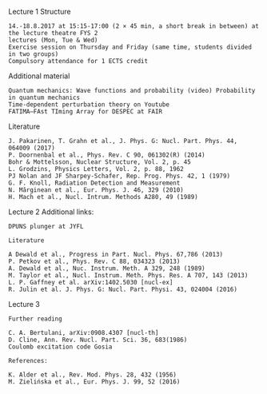 Lecture 1
Structure

    14.-18.8.2017 at 15:15-17:00 (2 × 45 min, a short break in between) at the lecture theatre FYS 2
    lectures (Mon, Tue & Wed)
    Exercise session on Thursday and Friday (same time, students divided in two groups)
    Compulsory attendance for 1 ECTS credit

Additional material

    Quantum mechanics: Wave functions and probability (video) Probability in quantum mechanics
    Time-dependent perturbation theory on Youtube
    FATIMA–FAst TIming Array for DESPEC at FAIR

Literature

    J. Pakarinen, T. Grahn et al., J. Phys. G: Nucl. Part. Phys. 44, 064009 (2017)
    P. Doornenbal et al., Phys. Rev. C 90, 061302(R) (2014)
    Bohr & Mottelsson, Nuclear Structure, Vol. 2, p. 45
    L. Grodzins, Physics Letters, Vol. 2, p. 88, 1962
    PJ Nolan and JF Sharpey-Schafer, Rep. Prog. Phys. 42, 1 (1979)
    G. F. Knoll, Radiation Detection and Measurement
    N. Mărginean et al., Eur. Phys. J. 46, 329 (2010)
    H. Mach et al., Nucl. Intrum. Methods A280, 49 (1989)


Lecture 2
Additional links:

    DPUNS plunger at JYFL

    Literature

	A Dewald et al., Progress in Part. Nucl. Phys. 67,786 (2013)
	P. Petkov et al., Phys. Rev. C 88, 034323 (2013)
	A. Dewald et al., Nuc. Instrum. Meth. A 329, 248 (1989)
	M. Taylor et al., Nucl. Instrum. Meth. Phys. Res. A 707, 143 (2013)
	L. P. Gaffney et al. arXiv:1402.5030 [nucl-ex]
	R. Julin et al. J. Phys. G: Nucl. Part. Physi. 43, 024004 (2016)

Lecture 3
	
	Further reading

	C. A. Bertulani, arXiv:0908.4307 [nucl-th]
	D. Cline, Ann. Rev. Nucl. Part. Sci. 36, 683(1986)
	Coulomb excitation code Gosia

	References:

	K. Alder et al., Rev. Mod. Phys. 28, 432 (1956)
	M. Zielińska et al., Eur. Phys. J. 99, 52 (2016)

